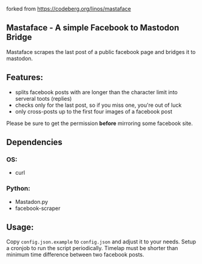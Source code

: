 forked from https://codeberg.org/linos/mastaface

## Mastaface -  A simple Facebook to Mastodon Bridge

Mastaface scrapes the last post of a public facebook page and bridges it to mastodon.

## Features:
- splits facebook posts with are longer than the character limit into serveral toots (replies)
- checks only for the last post, so if you miss one, you're out of luck
- only cross-posts up to the first four images of a facebook post

Please be sure to get the permission **before** mirroring some facebook site.

## Dependencies
### OS:
- curl
### Python:
- Mastadon.py
- facebook-scraper

## Usage:
Copy ```config.json.example``` to ```config.json``` and adjust it to your needs.
Setup a cronjob to run the script periodically. Timelap must be shorter than minimum time difference between two facebook posts.

